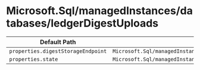 # Microsoft.Sql/managedInstances/databases/ledgerDigestUploads

| Default Path | Alias |
|---|---|
| `properties.digestStorageEndpoint` | `Microsoft.Sql/managedInstances/databases/ledgerDigestUploads/digestStorageEndpoint` |
| `properties.state` | `Microsoft.Sql/managedInstances/databases/ledgerDigestUploads/state` |

